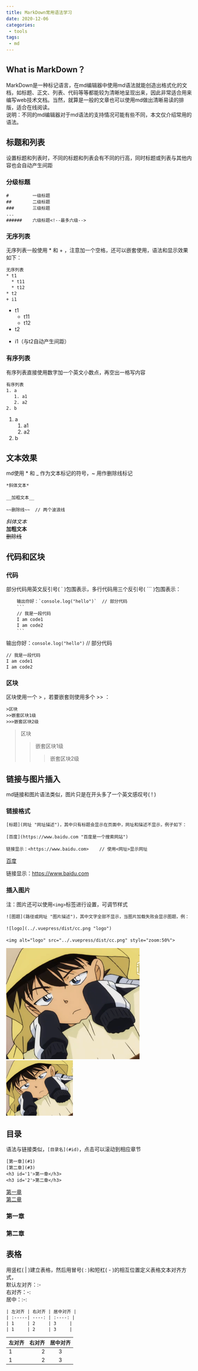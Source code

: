 ```yaml
---
title: MarkDown常用语法学习
date: 2020-12-06
categories:
 - tools
tags:
 - md
---
```

## What is MarkDown？  
MarkDown是一种标记语言，在md编辑器中使用md语法就能创造出格式化的文档，如标题、正文、列表、代码等等都能较为清晰地呈现出来，因此非常适合用来编写web技术文档。当然，就算是一般的文章也可以使用md做出清晰易读的排版，适合在线阅读。  
说明：不同的md编辑器对于md语法的支持情况可能有些不同，本文仅介绍常用的语法。  
## 标题和列表
设置标题和列表时，不同的标题和列表会有不同的行高，同时标题或列表与其他内容也会自动产生间距
### 分级标题
```
#         一级标题
##        二级标题
###       三级标题
...
######    六级标题<!--最多六级-->
```

### 无序列表  
无序列表一般使用 * 和 + ，注意加一个空格，还可以嵌套使用，语法和显示效果如下：
```
无序列表
* t1
  * t11
  * t12
* t2
+ i1
```
* t1
  * t11
  * t12
* t2
+ i1（与t2自动产生间距）

### 有序列表
有序列表直接使用数字加一个英文小数点，再空出一格写内容
```
有序列表
1. a
   1. a1
   2. a2
2. b
```
1. a
   1. a1
   2. a2
2. b

## 文本效果
md使用 * 和 _ 作为文本标记的符号，~ 用作删除线标记
```
*斜体文本*

__加粗文本__

~~删除线~~  // 两个波浪线
```
*斜体文本*  
__加粗文本__  
~~删除线~~

## 代码和区块
### 代码
部分代码用英文反引号( ` )包围表示，多行代码用三个反引号( ``` )包围表示：
```
    输出你好：`console.log("hello")`  // 部分代码
    ```
    // 我是一段代码
    I am code1
    I am code2
    ```
```
输出你好：`console.log("hello")`  // 部分代码
```
// 我是一段代码
I am code1
I am code2
```
### 区块
区块使用一个 > ，若要嵌套则使用多个 >> ：
```
>区块
>>嵌套区块1级
>>>嵌套区块2级
```
>区块
>>嵌套区块1级
>>>嵌套区块2级

## 链接与图片插入
md链接和图片语法类似，图片只是在开头多了一个英文感叹号( ! )  

### 链接格式
```
[标题](网址 "网址描述")，其中只有标题会显示在页面中，网址和描述不显示，例子如下：

[百度](https://www.baidu.com "百度是一个搜索网站")

链接显示：<https://www.baidu.com>    // 使用<网址>显示网址
```

[百度](https://www.baidu.com "百度是一个搜索网站")

链接显示：<https://www.baidu.com>

### 插入图片
注：图片还可以使用`<img>`标签进行设置，可调节样式
```
![图题](路径或网址 "图片描述")，其中文字全部不显示，当图片加载失败会显示图题，例：

![logo](../.vuepress/dist/cc.png "logo")

<img alt="logo" src="../.vuepress/dist/cc.png" style="zoom:50%">
```
![logo](/cc.png "logo")
<img alt="logo" src="/cc.png" style="zoom:50%">

## 目录
语法与链接类似，`[目录名](#id)`，点击可以滚动到相应章节
```
[第一章](#1)  
[第二章](#3)
<h3 id='1'>第一章</h3>
<h3 id='2'>第二章</h3>
```
[第一章](#1)  
[第二章](#2)
<h3 id='1'>第一章</h3>
<h3 id='2'>第二章</h3>

## 表格
用竖杠( | )建立表格，然后用冒号( : )和短杠( - )的相互位置定义表格文本对齐方式，  
默认左对齐：:-    
右对齐：-:  
居中：:-:  
```
| 左对齐 | 右对齐 | 居中对齐 |
| :-----| ----: | :----: |
| 1     | 2     | 3     |
| 1     | 2     | 3     |
```
| 左对齐 | 右对齐 | 居中对齐 |
| :-----| ----: | :----: |
| 1     | 2     | 3     |
| 1     | 2     | 3     |


